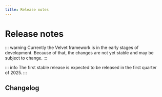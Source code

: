 ```yaml
---
title: Release notes
---
```


# Release notes

::: warning
Currently the Velvet framework is in the early stages of development.
Because of that, the changes are not yet stable and may be subject to change.
:::

::: info
The first stable release is expected to be released in the first quarter of 2025.
:::

## Changelog

<script setup>
import { ref, onMounted } from 'vue'
import { useData } from 'vitepress'
import markdown from 'markdown-it'

const md = markdown()

const changelogs = ref('');
const things = useData();

onMounted(() => {
    fetch('https://raw.githubusercontent.com/dedecube/velvet/main/CHANGELOG.md')
        .then(response => response.text())
        .then(data => changelogs.value = md.render(data.split('# Change Log')[1]))
        .catch(error => console.error(error));
});
</script>

<div v-html="changelogs"></div>
